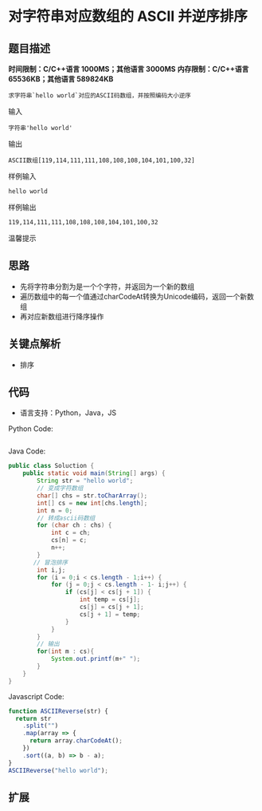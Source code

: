 # 对字符串对应数组的 ASCII 并逆序排序

## 题目描述

**时间限制：C/C++语言 1000MS；其他语言 3000MS**
**内存限制：C/C++语言 65536KB；其他语言 589824KB**

```
求字符串`hello world`对应的ASCII码数组，并按照编码大小逆序
```

输入

```
字符串'hello world'
```

输出

```
ASCII数组[119,114,111,111,108,108,108,104,101,100,32]
```

样例输入

```
hello world
```

样例输出

```
119,114,111,111,108,108,108,104,101,100,32
```

温馨提示

## 思路
- 先将字符串分割为是一个个字符，并返回为一个新的数组
- 遍历数组中的每一个值通过charCodeAt转换为Unicode编码，返回一个新数组
- 再对应新数组进行降序操作

## 关键点解析

- 排序

## 代码

- 语言支持：Python，Java，JS

Python Code:

```python

```

Java Code:

```java
public class Soluction {
    public static void main(String[] args) {
        String str = "hello world";
        // 变成字符数组
        char[] chs = str.toCharArray();
        int[] cs = new int[chs.length];
        int n = 0;
        // 转成ascii码数组
        for (char ch : chs) {
            int c = ch;
            cs[n] = c;
            n++;
        }
       // 冒泡排序
        int i,j;
        for (i = 0;i < cs.length - 1;i++) {
            for (j = 0;j < cs.length - 1- i;j++) {
                if (cs[j] < cs[j + 1]) {
                    int temp = cs[j];
                    cs[j] = cs[j + 1];
                    cs[j + 1] = temp;
                }
            }
        }
        // 输出
        for(int m : cs){
            System.out.printf(m+" ");
        }
    }
}
```

Javascript Code:

```js
function ASCIIReverse(str) {
  return str
    .split("")
    .map(array => {
      return array.charCodeAt();
    })
    .sort((a, b) => b - a);
}
ASCIIReverse("hello world");
```

## 扩展
